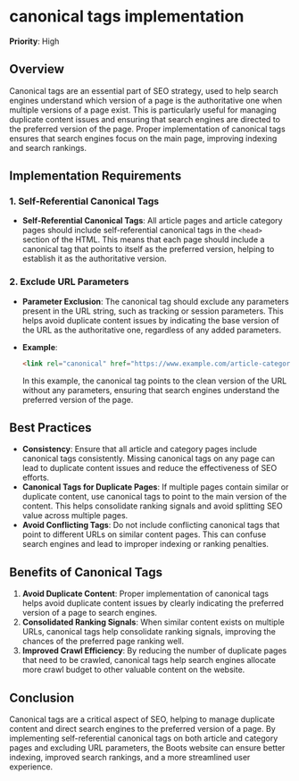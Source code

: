 
# canonical tags implementation

**Priority**: High

## Overview

Canonical tags are an essential part of SEO strategy, used to help search engines understand which version of a page is the authoritative one when multiple versions of a page exist. This is particularly useful for managing duplicate content issues and ensuring that search engines are directed to the preferred version of the page. Proper implementation of canonical tags ensures that search engines focus on the main page, improving indexing and search rankings.

## Implementation Requirements

### 1. Self-Referential Canonical Tags

- **Self-Referential Canonical Tags**: All article pages and article category pages should include self-referential canonical tags in the `<head>` section of the HTML. This means that each page should include a canonical tag that points to itself as the preferred version, helping to establish it as the authoritative version.

### 2. Exclude URL Parameters

- **Parameter Exclusion**: The canonical tag should exclude any parameters present in the URL string, such as tracking or session parameters. This helps avoid duplicate content issues by indicating the base version of the URL as the authoritative one, regardless of any added parameters.

- **Example**:
  ```html
  <link rel="canonical" href="https://www.example.com/article-category/article-title" />
  ```
  In this example, the canonical tag points to the clean version of the URL without any parameters, ensuring that search engines understand the preferred version of the page.

## Best Practices

- **Consistency**: Ensure that all article and category pages include canonical tags consistently. Missing canonical tags on any page can lead to duplicate content issues and reduce the effectiveness of SEO efforts.
- **Canonical Tags for Duplicate Pages**: If multiple pages contain similar or duplicate content, use canonical tags to point to the main version of the content. This helps consolidate ranking signals and avoid splitting SEO value across multiple pages.
- **Avoid Conflicting Tags**: Do not include conflicting canonical tags that point to different URLs on similar content pages. This can confuse search engines and lead to improper indexing or ranking penalties.

## Benefits of Canonical Tags

1. **Avoid Duplicate Content**: Proper implementation of canonical tags helps avoid duplicate content issues by clearly indicating the preferred version of a page to search engines.
2. **Consolidated Ranking Signals**: When similar content exists on multiple URLs, canonical tags help consolidate ranking signals, improving the chances of the preferred page ranking well.
3. **Improved Crawl Efficiency**: By reducing the number of duplicate pages that need to be crawled, canonical tags help search engines allocate more crawl budget to other valuable content on the website.

## Conclusion

Canonical tags are a critical aspect of SEO, helping to manage duplicate content and direct search engines to the preferred version of a page. By implementing self-referential canonical tags on both article and category pages and excluding URL parameters, the Boots website can ensure better indexing, improved search rankings, and a more streamlined user experience.
